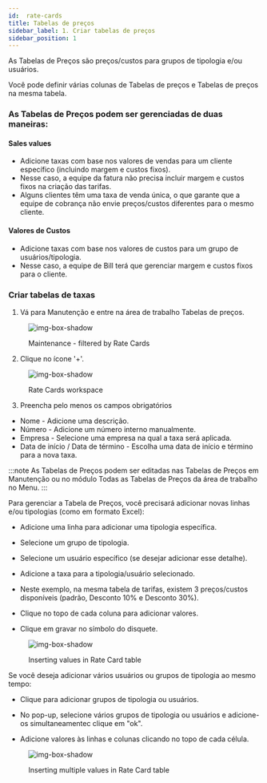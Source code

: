 ```yaml
---
id:  rate-cards
title: Tabelas de preços
sidebar_label: 1. Criar tabelas de preços
sidebar_position: 1
---
```


As Tabelas de Preços são preços/custos para grupos de tipologia e/ou usuários.

Você pode definir várias colunas de Tabelas de preços e Tabelas de preços na mesma tabela.

### As Tabelas de Preços podem ser gerenciadas de duas maneiras:

<h4>Sales values</h4>

- Adicione taxas com base nos valores de vendas para um cliente específico (incluindo margem e custos fixos).
- Nesse caso, a equipe da fatura não precisa incluir margem e custos fixos na criação das tarifas.
- Alguns clientes têm uma taxa de venda única, o que garante que a equipe de cobrança não envie preços/custos diferentes para o mesmo cliente.

<h4> Valores de Custos </h4>

- Adicione taxas com base nos valores de custos para um grupo de usuários/tipologia.
- Nesse caso, a equipe de Bill terá que gerenciar margem e custos fixos para o cliente.

### Criar tabelas de taxas


1. Vá para Manutenção e entre na área de trabalho Tabelas de preços.


<figure>

![img-box-shadow](/img/university/contracts/university-contracts-rateCards-1.png)
<figcaption>Maintenance - filtered by Rate Cards</figcaption>
</figure>


2. Clique no ícone '+'.


<figure>

![img-box-shadow](/img/university/contracts/university-contracts-rateCards-2.png)
<figcaption>Rate Cards workspace</figcaption>
</figure>


3. Preencha pelo menos os campos obrigatórios

- Nome - Adicione uma descrição.
- Número - Adicione um número interno manualmente.
- Empresa - Selecione uma empresa na qual a taxa será aplicada.
- Data de início / Data de término - Escolha uma data de início e término para a nova taxa.

:::note
As Tabelas de Preços podem ser editadas nas Tabelas de Preços em Manutenção ou no módulo Todas as Tabelas de Preços da área de trabalho no Menu.
:::




Para gerenciar a Tabela de Preços, você precisará adicionar novas linhas e/ou tipologias (como em formato Excel):

- Adicione uma linha para adicionar uma tipologia específica.
- Selecione um grupo de tipologia.

- Selecione um usuário específico (se desejar adicionar esse detalhe).

- Adicione a taxa para a tipologia/usuário selecionado.

- Neste exemplo, na mesma tabela de tarifas, existem 3 preços/custos disponíveis (padrão, Desconto 10% e Desconto 30%).

- Clique no topo de cada coluna para adicionar valores.

- Clique em gravar no símbolo do disquete.

<figure>

![img-box-shadow](/img/university/contracts/university-contracts-rateCards-3.png)
<figcaption>Inserting values in Rate Card table</figcaption>
</figure>

Se você deseja adicionar vários usuários ou grupos de tipologia ao mesmo tempo:

- Clique para adicionar grupos de tipologia ou usuários.
- No pop-up, selecione vários grupos de tipologia ou usuários e adicione-os simultaneamentec clique em "ok".

- Adicione valores às linhas e colunas clicando no topo de cada célula.

<figure>

![img-box-shadow](/img/university/contracts/university-contracts-rateCards-3.png)
<figcaption>Inserting multiple values in Rate Card table</figcaption>
</figure>
